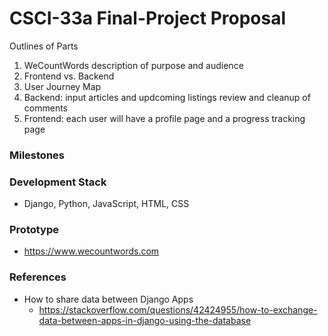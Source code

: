 # CSCI-33a Final-Project Proposal

Outlines of Parts
1. WeCountWords description of purpose and audience
1. Frontend vs. Backend
1. User Journey Map
1. Backend: input articles and updcoming listings review and cleanup of comments
1. Frontend: each user will have a profile page and a progress tracking page

### Milestones

### Development Stack
* Django, Python, JavaScript, HTML, CSS

### Prototype
* https://www.wecountwords.com

### References
* How to share data between Django Apps
  - https://stackoverflow.com/questions/42424955/how-to-exchange-data-between-apps-in-django-using-the-database
